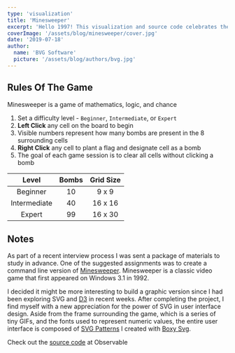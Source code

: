 ```yaml
---
type: 'visualization'
title: 'Minesweeper'
excerpt: 'Hello 1997! This visualization and source code celebrates the classic Windows game that lived in the shadow of Solitare for years and years. Enjoy if you can remember how to play.'
coverImage: '/assets/blog/minesweeper/cover.jpg'
date: '2019-07-18'
author:
  name: 'BVG Software'
  picture: '/assets/blog/authors/bvg.jpg'
---
```


## Rules Of The Game

Minesweeper is a game of mathematics, logic, and chance

1. Set a difficulty level - `Beginner`, `Intermediate`, or `Expert`
2. **Left Click** any cell on the board to begin
3. Visible numbers represent how many bombs are present in the 8 surrounding cells
4. **Right Click** any cell to plant a flag and designate cell as a bomb
5. The goal of each game session is to clear all cells without clicking a bomb

|    Level     | Bombs | Grid Size |
| :----------: | :---: | :-------: |
|   Beginner   |  10   |   9 x 9   |
| Intermediate |  40   |  16 x 16  |
|    Expert    |  99   |  16 x 30  |

## Notes

As part of a recent interview process I was sent a package of materials to study in advance. One of the suggested assignments was to create a command line version of [Minesweeper](https://en.wikipedia.org/wiki/Microsoft_Minesweeper). Minesweeper is a classic video game that first appeared on Windows 3.1 in 1992.

I decided it might be more interesting to build a graphic version since I had been exploring SVG and [D3](https://d3js.org) in recent weeks. After completing the project, I find myself with a new appreciation for the power of SVG in user interface design. Aside from the frame surrounding the game, which is a series of tiny GIFs, and the fonts used to represent numeric values, the entire user interface is composed of [SVG Patterns](https://developer.mozilla.org/en-US/docs/Web/SVG/Tutorial/Patterns) I created with [Boxy Svg](https://boxy-svg.com/).

Check out the [source code](https://observablehq.com/@benjaminadk/minesweeper) at Observable
